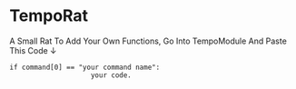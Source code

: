 # TempoRat
A Small Rat
To Add Your Own Functions, Go Into TempoModule And Paste This Code ↓
```
if command[0] == "your command name":
                    your code.
```
